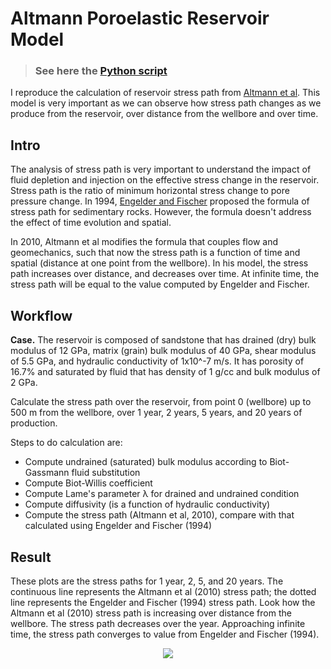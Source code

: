 # Altmann Poroelastic Reservoir Model

> ### See here the [Python script](https://github.com/yohanesnuwara/computational-geophysics/blob/master/altmann2010_poroelasticity.ipynb)

I reproduce the calculation of reservoir stress path from [Altmann et al](https://www.sciencedirect.com/science/article/pii/S136516091000136X). This model is very important as we can observe how stress path changes as we produce from the reservoir, over distance from the wellbore and over time. 

## Intro

The analysis of stress path is very important to understand the impact of fluid depletion and injection on the effective stress change in the reservoir. Stress path is the ratio of minimum horizontal stress change to pore pressure change. In 1994, [Engelder and Fischer](https://www.researchgate.net/publication/249520094_Influence_of_poroelastic_behavior_on_the_magnitude_of_minimum_horizontal_stress_Sh_in_overpressured_parts_of_sedimentary_basins) proposed the formula of stress path for sedimentary rocks. However, the formula doesn't address the effect of time evolution and spatial. 

In 2010, Altmann et al modifies the formula that couples flow and geomechanics, such that now the stress path is a function of time and spatial (distance at one point from the wellbore). In his model, the stress path increases over distance, and decreases over time. At infinite time, the stress path will be equal to the value computed by Engelder and Fischer.

## Workflow

**Case.** The reservoir is composed of sandstone that has drained (dry) bulk modulus of 12 GPa, matrix (grain) bulk modulus of 40 GPa, shear modulus of 5.5 GPa, and hydraulic conductivity of 1x10^-7 m/s. It has porosity of 16.7% and saturated by fluid that has density of 1 g/cc and bulk modulus of 2 GPa.  

Calculate the stress path over the reservoir, from point 0 (wellbore) up to 500 m from the wellbore, over 1 year, 2 years, 5 years, and 20 years of production. 

Steps to do calculation are:
* Compute undrained (saturated) bulk modulus according to Biot-Gassmann fluid substitution
* Compute Biot-Willis coefficient
* Compute Lame's parameter λ for drained and undrained condition
* Compute diffusivity (is a function of hydraulic conductivity)
* Compute the stress path (Altmann et al, 2010), compare with that calculated using Engelder and Fischer (1994)

## Result

These plots are the stress paths for 1 year, 2, 5, and 20 years. The continuous line represents the Altmann et al (2010) stress path; the dotted line represents the Engelder and Fischer (1994) stress path. Look how the Altmann et al (2010) stress path is increasing over distance from the wellbore. The stress path decreases over the year. Approaching infinite time, the stress path converges to value from Engelder and Fischer (1994).

<p align="center">
  <img src="https://user-images.githubusercontent.com/51282928/99690483-cb6af480-2aba-11eb-8920-695045ed3422.png" />
</p>

